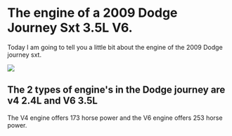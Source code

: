 <html>
<head>
</head>
<body>
<h1> The engine of a 2009 Dodge Journey Sxt 3.5L V6.</h1>
<p>
Today I am going to tell you a little bit about the engine of the 2009 Dodge journey sxt.
</p>
<img src="https://cdn04.carsforsale.com/3/1008987/6954112/830343884.jpg"> 
<h2>The 2 types of engine's in the Dodge journey are v4 2.4L and V6 3.5L</h2>
<p>The V4 engine offers 173 horse power and the V6 engine offers 253 horse power.</p>
</body>
</html>
